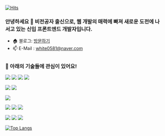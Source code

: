 [![Hits](https://hits.seeyoufarm.com/api/count/incr/badge.svg?url=https%3A%2F%2Fgithub.com%2FgeonwooPark%2FgeonwooPark&count_bg=%23407ECB&title_bg=%23000000&icon=&icon_color=%23E7E7E7&title=hits&edge_flat=false)](https://hits.seeyoufarm.com) 

<h3>안녕하세요 🙂 비전공자 출신으로, 웹 개발의 매력에 빠져 새로운 도전에 나서고 있는 신입 프론트엔드 개발자입니다.</h3>

- 🏠 블로그: [방문하기](https://myblog-eight-beta.vercel.app/)
- 📫 E-Mail : white0581@naver.com

## <h3>👀 아래의 기술들에 관심이 있어요!</h3>

<img src="https://img.shields.io/badge/HTML5-E34F26?style=for-the-badge&logo=HTML5&logoColor=white" /> <img src="https://img.shields.io/badge/CSS3-1572B6?style=for-the-badge&logo=CSS3&logoColor=white" /> <img src="https://img.shields.io/badge/JavaScript-F7DF1E?style=for-the-badge&logo=JavaScript&logoColor=white" /> <img src="https://img.shields.io/badge/TypeScript-3178C6?style=for-the-badge&logo=TypeScript&logoColor=white" /> 

<img src="https://img.shields.io/badge/React-61DAFB?style=for-the-badge&logo=React&logoColor=white" /> <img src="https://img.shields.io/badge/Next.js-000000?style=for-the-badge&logo=Next.js&logoColor=white" />

<img src="https://img.shields.io/badge/Tailwind CSS-06B6D4?style=for-the-badge&logo=TailwindCSS&logoColor=white" />

 <img src="https://img.shields.io/badge/MongoDB-47A248?style=for-the-badge&logo=MongoDB&logoColor=white" /> <img src="https://img.shields.io/badge/Firebase-FFCA28?style=for-the-badge&logo=Firebase&logoColor=white" /> <img src="https://img.shields.io/badge/Notion-000000?style=for-the-badge&logo=Notion&logoColor=white" />

<img src="https://img.shields.io/badge/Redux_Toolkit-764ABC?style=for-the-badge&logo=Redux&logoColor=white" /> <img src="https://img.shields.io/badge/React_Query-FF4154?style=for-the-badge&logo=ReactQuery&logoColor=white" /> <img src="https://img.shields.io/badge/Zustand-EA4AAA?style=for-the-badge&logo=Zustand&logoColor=white" />

[![Top Langs](https://github-readme-stats.vercel.app/api/top-langs/?username=geonwooPark)](https://github.com/geonwooPark/github-readme-stats)



